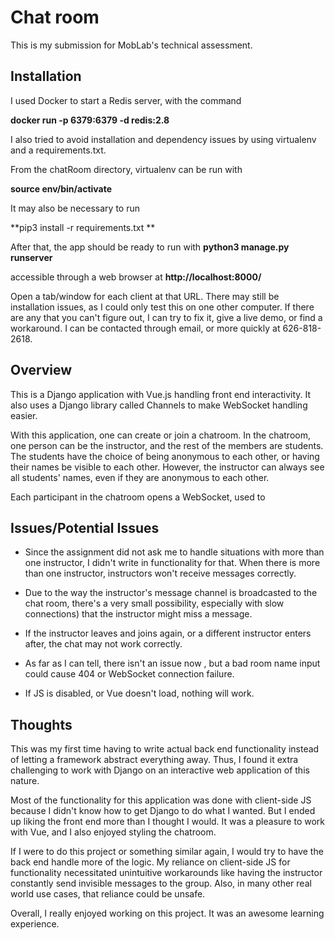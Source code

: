 ﻿# Chat room 

This is my submission for MobLab's technical assessment.

## Installation

I used Docker to start a Redis server, with the command

**docker run -p 6379:6379 -d redis:2.8**

I also tried to avoid installation and dependency issues by using virtualenv and a requirements.txt.

From the chatRoom directory, virtualenv can be run with 

**source env/bin/activate**

It may also be necessary to run 

**pip3 install -r requirements.txt **

After that, the app should be ready to run with
**python3 manage.py runserver**

accessible through a web browser at 
**http://localhost:8000/**

Open a tab/window for each client at that URL.
There may still be installation issues, as I could only test this 
on one other computer.  If there are any that
you can't figure out, I can try to fix it, give a live demo, or find a workaround.  I can be contacted through email, or more
quickly at 626-818-2618.


## Overview
This is a Django application with Vue.js handling front end
interactivity. It also uses a Django library called Channels to
make WebSocket handling easier. 

With this application, one can create or join a chatroom.
In the chatroom, one person can be the instructor, and the
rest of the members are students.  The students have the choice of being anonymous to each other, or having their names be visible to each other.  However, the instructor can always see all students' names, even if they are anonymous to each other.   

Each participant in the chatroom opens a WebSocket, used to 

## Issues/Potential Issues

 - Since the assignment did not ask me to handle situations 
with more than one instructor, I didn't write in functionality for that. When there is more than one instructor,
instructors won't receive messages correctly.

 - Due to the way the instructor's message channel is broadcasted to 
the chat room, there's a very small possibility, especially with slow connections) that the instructor might miss a message. 

 - If the instructor leaves and joins again, or a different instructor enters after, the chat may not work correctly.
 - As far as I can tell, there isn't an issue now , but a bad room name input could cause 404 or WebSocket connection failure.

 - If JS is disabled, or Vue doesn't load, nothing will work.

## Thoughts

This was my first time having to write actual back end functionality instead of  letting a framework abstract everything away.  Thus, I found it extra challenging to work with Django on an interactive web application of this nature. 

 Most of the functionality for this application was done with client-side JS because I didn't know how to get Django to do what I wanted. But I ended up liking the front end more than I thought I would. It was a pleasure to work with Vue, and I also enjoyed styling the chatroom.

If I were to do this project or something similar again, I would try to have the back end handle more of the logic. My reliance on client-side JS for functionality necessitated unintuitive workarounds like having the instructor constantly send invisible messages to the group. Also, in many other real world use cases, that reliance could be unsafe.

Overall, I really enjoyed working on this project. It was an awesome learning experience. 







